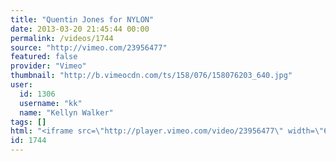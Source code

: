 ```yaml
---
title: "Quentin Jones for NYLON"
date: 2013-03-20 21:45:44 00:00
permalink: /videos/1744
source: "http://vimeo.com/23956477"
featured: false
provider: "Vimeo"
thumbnail: "http://b.vimeocdn.com/ts/158/076/158076203_640.jpg"
user:
  id: 1306
  username: "kk"
  name: "Kellyn Walker"
tags: []
html: "<iframe src=\"http://player.vimeo.com/video/23956477\" width=\"640\" height=\"360\" frameborder=\"0\" webkitAllowFullScreen mozallowfullscreen allowFullScreen></iframe>"
id: 1744
---
```


